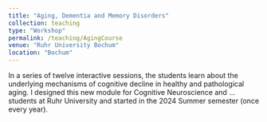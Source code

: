 ```yaml
---
title: "Aging, Dementia and Memory Disorders"
collection: teaching
type: "Workshop"
permalink: /teaching/AgingCourse
venue: "Ruhr University Bochum"
location: "Bochum"
---
```


In a series of twelve interactive sessions, the students learn about the underlying mechanisms of cognitive decline in healthy and pathological aging. I designed this new module for Cognitive Neuroscience and ... students at Ruhr University and started in the 2024 Summer semester (once every year).  
